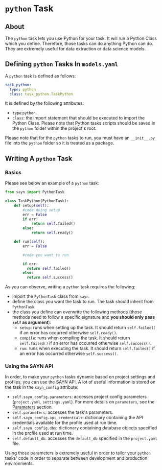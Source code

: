 # `python` Task

## About

The `python` task lets you use Python for your task. It will run a Python Class which you define. Therefore, those tasks can do anything Python can do. They are extremely useful for data extraction or data science models.

## Defining `python` Tasks In `models.yaml`

A `python` task is defined as follows:

```yaml
task_python:
  type: python
  class: task_python.TaskPython
```

It is defined by the following attributes:

- `type`:`python`.
- `class`: the import statement that should be executed to import the Python Class. Please note that Python tasks scripts should be saved in the `python` folder within the project's root.

Please note that for the `python` tasks to run, you must have an `__init__.py` file into the `python` folder so it is treated as a package.

## Writing A `python` Task

### Basics

Please see below an example of a `python` task:

``` python
from sayn import PythonTask

class TaskPython(PythonTask):
    def setup(self):
        #code doing setup
        err = False
        if err:
            return self.failed()
        else:
            return self.ready()

    def run(self):
        err = False

        #code you want to run

        if err:
          return self.failed()
        else:
          return self.success()
```

As you can observe, writing a `python` task requires the following:

* import the `PythonTask` class from `sayn`.
* define the class you want the task to run. The task should inherit from `PythonTask`.
* the class you define can overwrite the following methods (those methods need to follow a specific signature and **you should only pass `self` as argument**):
    * `setup`: runs when setting up the task. It should return `self.failed()` if an error has occurred otherwise `self.ready()`.
    * `compile`: runs when compiling the task. It should return `self.failed()` if an error has occurred otherwise `self.success()`.
    * `run`: runs when executing the task. It should return `self.failed()` if an error has occurred otherwise `self.success()`.

### Using the SAYN API

In order, to make your `python` tasks dynamic based on project settings and profiles, you can use the SAYN API. A lot of useful information is stored on the task in the `sayn_config` attribute:

- `self.sayn_config.parameters`: accesses project config parameters (`project.yaml`, `settings.yaml`). For more details on `parameters`, see the [Parameters](../parameters.md) section.
- `self.parameters`: accesses the task's parameters.
- `self.sayn_config.api_credentials`: dictionary containing the API credentials available for the profile used at run time.
- `self.sayn_config.dbs`: dictionary containing database objects specified in the profile used at run time.
- `self.default_db`: accesses the `default_db` specified in the `project.yaml` file.

Using those parameters is extremely useful in order to tailor your `python` tasks' code in order to separate between development and production environments.
